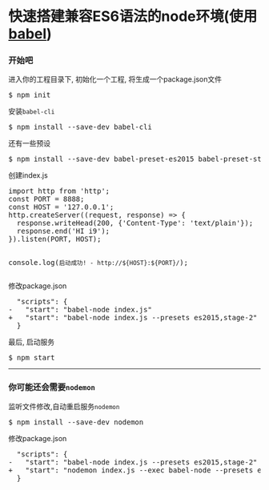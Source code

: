 <h1>快速搭建兼容ES6语法的node环境(使用<a href="http://babeljs.cn/" target="_blank">babel</a>)</h1>
<h3>开始吧</h3>

<p>进入你的工程目录下, 初始化一个工程, 将生成一个package.json文件</p>
<div class="highlight highlight-source-shell"><pre>$ npm init</pre></div>

<p>安装<code>babel-cli</code></p>
<div class="highlight highlight-source-shell"><pre>$ npm install --save-dev babel-cli</pre></div>

<p>还有一些预设</p>
<div class="highlight highlight-source-shell"><pre>$ npm install --save-dev babel-preset-es2015 babel-preset-stage-2</pre></div>

<p>创建index.js</p>
<div class="highlight highlight-source-js">
<pre>import http from 'http';
const PORT = 8888;
const HOST = '127.0.0.1';
http.createServer((request, response) =&gt; {
  response.writeHead(200, {'Content-Type': 'text/plain'});
  response.end('HI i9');
}).listen(PORT, HOST);

console.log(`启动成功! - http://${HOST}:${PORT}/`);
</pre></div>

<p>修改package.json</p>
<div class="highlight highlight-source-diff">
<pre>  "scripts": {
-   "start": "babel-node index.js"
+   "start": "babel-node index.js --presets es2015,stage-2"
  }</pre></div>

<p>最后, 启动服务</p>
<div class="highlight highlight-source-shell"><pre>$ npm start</pre></div>


<hr/>
<h3>你可能还会需要<code>nodemon</code></h3>

<p>监听文件修改,自动重启服务<code>nodemon</code></p>
<div class="highlight highlight-source-shell"><pre>$ npm install --save-dev nodemon</pre></div>

<p>修改package.json</p>
<div class="highlight highlight-source-diff">
<pre>
  "scripts": {
-   "start": "babel-node index.js --presets es2015,stage-2"
+   "start": "nodemon index.js --exec babel-node --presets es2015,stage-2"
  }
</pre>
</div>
